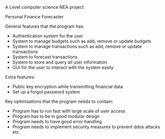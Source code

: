 A Level computer science NEA project

Personal Finance Forecaster

General features that the program has:
-	Authentication system for the user
-	System to manage budgets such as add, remove or update budgets
-	System to manage transactions such as add, remove or update transactions
-	System to forecast transactions
-	System to store and query all user information
-	GUI for the user to interact with the system easily

Extra features:
-	Public key encryption while transmitting financial data
-	Set up a forgot password system

Key optimisations that the program needs to contain:
-   Program has to run fast with large scale of user access
-   Program has to be in good modular design
-   Program needs to have good error handling
-   Program needs to implement security measures to prevent ddos attacks etc.